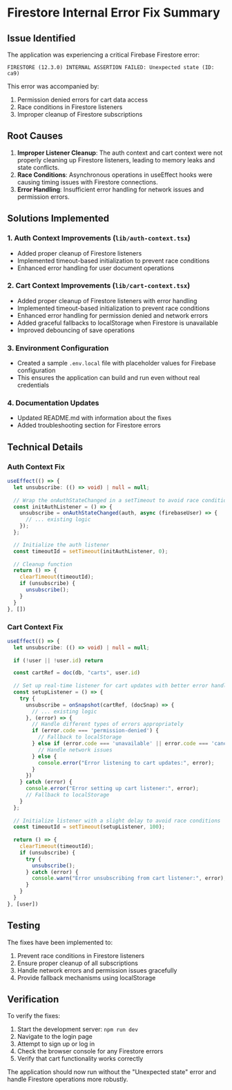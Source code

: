 # Firestore Internal Error Fix Summary

## Issue Identified
The application was experiencing a critical Firebase Firestore error:
```
FIRESTORE (12.3.0) INTERNAL ASSERTION FAILED: Unexpected state (ID: ca9)
```

This error was accompanied by:
1. Permission denied errors for cart data access
2. Race conditions in Firestore listeners
3. Improper cleanup of Firestore subscriptions

## Root Causes
1. **Improper Listener Cleanup**: The auth context and cart context were not properly cleaning up Firestore listeners, leading to memory leaks and state conflicts.
2. **Race Conditions**: Asynchronous operations in useEffect hooks were causing timing issues with Firestore connections.
3. **Error Handling**: Insufficient error handling for network issues and permission errors.

## Solutions Implemented

### 1. Auth Context Improvements (`lib/auth-context.tsx`)
- Added proper cleanup of Firestore listeners
- Implemented timeout-based initialization to prevent race conditions
- Enhanced error handling for user document operations

### 2. Cart Context Improvements (`lib/cart-context.tsx`)
- Added proper cleanup of Firestore listeners with error handling
- Implemented timeout-based initialization to prevent race conditions
- Enhanced error handling for permission denied and network errors
- Added graceful fallbacks to localStorage when Firestore is unavailable
- Improved debouncing of save operations

### 3. Environment Configuration
- Created a sample `.env.local` file with placeholder values for Firebase configuration
- This ensures the application can build and run even without real credentials

### 4. Documentation Updates
- Updated README.md with information about the fixes
- Added troubleshooting section for Firestore errors

## Technical Details

### Auth Context Fix
```typescript
useEffect(() => {
  let unsubscribe: (() => void) | null = null;
  
  // Wrap the onAuthStateChanged in a setTimeout to avoid race conditions
  const initAuthListener = () => {
    unsubscribe = onAuthStateChanged(auth, async (firebaseUser) => {
      // ... existing logic
    });
  };

  // Initialize the auth listener
  const timeoutId = setTimeout(initAuthListener, 0);
  
  // Cleanup function
  return () => {
    clearTimeout(timeoutId);
    if (unsubscribe) {
      unsubscribe();
    }
  }
}, [])
```

### Cart Context Fix
```typescript
useEffect(() => {
  let unsubscribe: (() => void) | null = null;
  
  if (!user || !user.id) return

  const cartRef = doc(db, "carts", user.id)
  
  // Set up real-time listener for cart updates with better error handling
  const setupListener = () => {
    try {
      unsubscribe = onSnapshot(cartRef, (docSnap) => {
        // ... existing logic
      }, (error) => {
        // Handle different types of errors appropriately
        if (error.code === 'permission-denied') {
          // Fallback to localStorage
        } else if (error.code === 'unavailable' || error.code === 'cancelled') {
          // Handle network issues
        } else {
          console.error("Error listening to cart updates:", error);
        }
      })
    } catch (error) {
      console.error("Error setting up cart listener:", error);
      // Fallback to localStorage
    }
  };
  
  // Initialize listener with a slight delay to avoid race conditions
  const timeoutId = setTimeout(setupListener, 100);
  
  return () => {
    clearTimeout(timeoutId);
    if (unsubscribe) {
      try {
        unsubscribe();
      } catch (error) {
        console.warn("Error unsubscribing from cart listener:", error);
      }
    }
  }
}, [user])
```

## Testing
The fixes have been implemented to:
1. Prevent race conditions in Firestore listeners
2. Ensure proper cleanup of all subscriptions
3. Handle network errors and permission issues gracefully
4. Provide fallback mechanisms using localStorage

## Verification
To verify the fixes:
1. Start the development server: `npm run dev`
2. Navigate to the login page
3. Attempt to sign up or log in
4. Check the browser console for any Firestore errors
5. Verify that cart functionality works correctly

The application should now run without the "Unexpected state" error and handle Firestore operations more robustly.